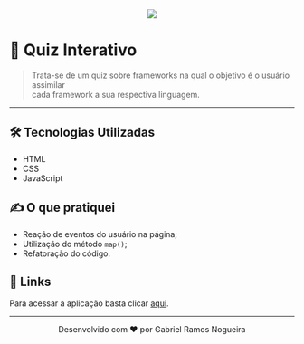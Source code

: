 <div align="center">
  <a href="https://quiz-sobre-frameworks-git-master.sou-gabriel.vercel.app/" target="_blank">
    <img src="https://github.com/sou-gabriel/quiz-sobre-frameworks/blob/master/github/demo.gif"> 
  </a>   
</div>

# 📌 Quiz Interativo

> Trata-se de um quiz sobre frameworks na qual o objetivo é o usuário assimilar <br> cada framework a sua respectiva linguagem.

---

## 🛠️ Tecnologias Utilizadas
- HTML
- CSS 
- JavaScript

## ✍️ O que pratiquei
- Reação de eventos do usuário na página;
- Utilização do método ```map()```;
- Refatoração do código.

## 🔗 Links
Para acessar a aplicação basta clicar [aqui](https://quiz-sobre-frameworks-git-master.sou-gabriel.vercel.app/).

---

<p align="center">Desenvolvido com ❤️ por Gabriel Ramos Nogueira</p>

<!-- <h1 align="center"> 
  <img src="https://github.com/sou-gabriel/quiz-sobre-frameworks/blob/master/github/demo.gif">
</h1>


## 📕 Índice
- [Sobre](#-sobre)
- [Objetivo](#-objetivo)
- [O que pratiquei](#-o-que-pratiquei)
- [Tecnologias Utilizadas](#-tecnologias-utilizadas)
- [Links](#-links)

## 🗒 Sobre
Trata-se de um quiz sobre frameworks na qual o objetivo é o usuário assimilar cada framework a sua respectiva linguagem.

## 🎯 Objetivo
Colocar em prática todos os meus conhecimentos que venho adquirindo com meus estudos rumo à fluência em JavaScript.

## 📚 O que pratiquei
- Reação de eventos do usuário na página;
- Utilização do método ```map()```;
- Refatoração do código.

## 🚀 Tecnologias utilizadas
- HTML
- CSS
- JavaScript

## 🔗 Links
- [Aplicação](https://quiz-sobre-frameworks-git-master.sou-gabriel.vercel.app/)

--- 
<p align="center">Desenvolvido com ❤️ por Gabriel Ramos Nogueira</p>
 -->
